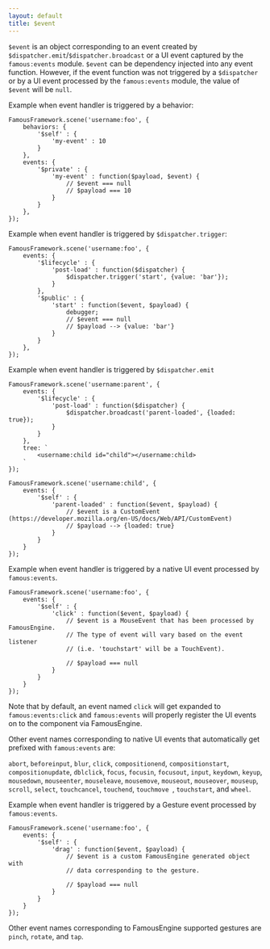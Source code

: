 ```yaml
---
layout: default
title: $event
---
```


`$event` is an object corresponding to an event created by `$dispatcher.emit`/`$dispatcher.broadcast` or a UI event captured by the `famous:events` module. `$event` can be dependency injected into any event function. However, if the event function was not triggered by a `$dispatcher` or by a UI event processed by the `famous:events` module, the value of `$event` will be `null`.

Example when event handler is triggered by a behavior: 

```
FamousFramework.scene('username:foo', {
    behaviors: {
        '$self' : {
            'my-event' : 10
        }
    },
    events: {
        '$private' : {
            'my-event' : function($payload, $event) {
                // $event === null
                // $payload === 10
            }
        }
    },
});
```

Example when event handler is triggered by `$dispatcher.trigger`:

```
FamousFramework.scene('username:foo', {
    events: {
        '$lifecycle' : {
            'post-load' : function($dispatcher) {
                $dispatcher.trigger('start', {value: 'bar'});
            }
        },
        '$public' : {
            'start' : function($event, $payload) {
                debugger;
                // $event === null
                // $payload --> {value: 'bar'}
            }
        }
    },
});
```

Example when event handler is triggered by `$dispatcher.emit`

```
FamousFramework.scene('username:parent', {
    events: {
        '$lifecycle' : {
            'post-load' : function($dispatcher) {
                $dispatcher.broadcast('parent-loaded', {loaded: true});
            }
        }
    },
    tree: `
        <username:child id="child"></username:child>
    `
});

FamousFramework.scene('username:child', {
    events: {
        '$self' : {
            'parent-loaded' : function($event, $payload) {
                // $event is a CustomEvent (https://developer.mozilla.org/en-US/docs/Web/API/CustomEvent)
                // $payload --> {loaded: true}
            }
        }
    }
});
```

Example when event handler is triggered by a native UI event processed by `famous:events`.

```
FamousFramework.scene('username:foo', {
    events: {
        '$self' : {
            'click' : function($event, $payload) {
                // $event is a MouseEvent that has been processed by FamousEngine.
                // The type of event will vary based on the event listener
                // (i.e. 'touchstart' will be a TouchEvent).

                // $payload === null
            }
        }
    }
});
```
Note that by default, an event named `click` will get expanded to `famous:events:click` and `famous:events` will properly register the UI events on to the component via FamousEngine.

Other event names corresponding to native UI events that automatically get prefixed with `famous:events` are:

`abort`, `beforeinput`, `blur`, `click`, `compositionend`, `compositionstart`, `compositionupdate`, `dblclick`, `focus`, `focusin`, `focusout`, `input`, `keydown`, `keyup`, `mousedown`, `mouseenter`, `mouseleave`, `mousemove`, `mouseout`, `mouseover`, `mouseup`, `scroll`, `select`, `touchcancel`, `touchend`, `touchmove `, `touchstart`, and `wheel`.

Example when event handler is triggered by a Gesture event processed by `famous:events`.

```
FamousFramework.scene('username:foo', {
    events: {
        '$self' : {
            'drag' : function($event, $payload) {
                // $event is a custom FamousEngine generated object with 
                // data corresponding to the gesture.

                // $payload === null
            }
        }
    }
});

```
Other event names corresponding to FamousEngine supported gestures are `pinch`, `rotate`, and `tap`.